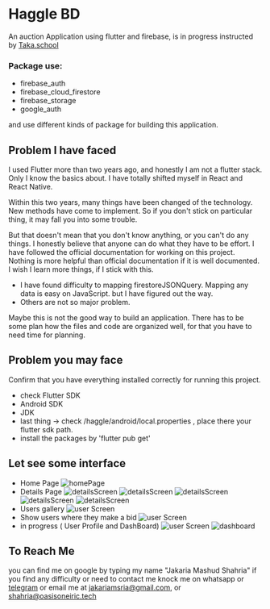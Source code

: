 # Haggle BD

An auction Application using flutter and firebase, is in progress instructed by [Taka.school](https://taka.school)


### Package use:
- firebase_auth
- firebase_cloud_firestore
- firebase_storage
- google_auth

and use different kinds of package for building this application.

## Problem I have faced

I used Flutter more than two years ago, and honestly I am not a flutter stack.
Only I know the basics about. I have totally shifted myself in React and React Native.

Within this two years, many things have been changed of the technology. 
New methods have come to implement.
So if you don't stick on particular thing, it may fall you into some trouble.

But that doesn't mean that you don't know anything, or you can't do any things.
I honestly believe that anyone can do what they have to be effort. 
I have followed the official documentation for working on this project.
Nothing is more helpful than official documentation if it is well documented.
I wish I learn more things, if I stick with this.

- I have found difficulty to mapping firestoreJSONQuery. Mapping any data is easy on JavaScript. but I have figured out the way.
- Others are not so major problem. 

Maybe this is not the good way to build an application.
There has to be some plan how the files and code are organized  well, for that you have to need time for planning.

## Problem you may face
Confirm that you have everything installed correctly for running this project.

- check Flutter SDK
- Android SDK
- JDK
- last thing -> check /haggle/android/local.properties , place there your flutter sdk path.
- install the packages by 'flutter pub get'

## Let see some interface

- Home Page
![homePage](snapShots/Screenshot_20210814-155856_haggle.png "Home Page")
- Details Page
![detailsScreen](snapShots/Screenshot_20210814-154112_haggle.png "Details Page")
![detailsScreen](snapShots/Screenshot_20210814-154145_haggle.png "Details Page after bidding")
![detailsScreen](snapShots/Screenshot_20210814-154204_haggle.png "Details Page edit bid")
![detailsScreen](snapShots/Screenshot_20210814-153837_haggle.png "Details Page when bid time is over no one mad a bid")
![detailsScreen](snapShots/Screenshot_20210814-153817_haggle.png "Details Page winner")
- Users gallery
![user Screen](snapShots/Screenshot_20210814-153735_haggle.png "Users Page")
- Show users where they make a bid
![user Screen](snapShots/Screenshot_20210814-155000_haggle.png "Users Page")
- in progress ( User Profile and DashBoard)
![user Screen](snapShots/Screenshot_20210814-161629_haggle.png "Users Profile")
![dashboard](snapShots/Screenshot_20210814-161636_haggle.png "Dashboard")

## To Reach Me
you can find me on google by typing my name "Jakaria Mashud Shahria"
if you find any difficulty or need to contact me knock me on whatsapp or [telegram](https:t.me/jakariamsria)
or email me at [jakariamsria@gmail.com](mailto:jakariamsria@gmail.com),
or [shahria@oasisoneiric.tech](mailto:shahria@oasisoneiric.tech)
